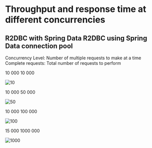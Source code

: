 # Throughput and response time at different concurrencies


## R2DBC with Spring Data R2DBC using Spring Data connection pool

Concurrency Level: Number of multiple requests to make at a time
Complete requests: Total number of requests to perform

10 000      10 000  

![10](https://user-images.githubusercontent.com/49294268/163528964-3e3a3780-de2b-4740-8490-9e32bb3f02b2.PNG)


10 000      50 000  

![50](https://user-images.githubusercontent.com/49294268/163529011-92f321f5-49ce-4311-bf7e-4ef6134cc16a.PNG)


10 000      100 000  

![100](https://user-images.githubusercontent.com/49294268/163529056-aa0165ad-fc35-4929-ba27-26b28221c4a4.png)


15 000      1000 000  

![1000](https://user-images.githubusercontent.com/49294268/163529096-bba30d51-aa6e-4b7d-bbb2-7ff3f31ce757.PNG)